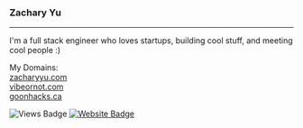 ### Zachary Yu 
---
I'm a full stack engineer who loves startups, building cool stuff, and meeting cool people :)

My Domains: <br />
[zacharyyu.com](https://www.zacharyyu.com/) <br />
[vibeornot.com](https://www.vibeornot.com/) <br />
[goonhacks.ca](https://www.goonhacks.ca/)

![Views Badge](https://komarev.com/ghpvc/?username=zach3141592&label=Profile%20views&color=0e75b6&style=flat) [![Website Badge](https://img.shields.io/badge/website-zacharyyu.com-blue)](https://www.zacharyyu.com/)
